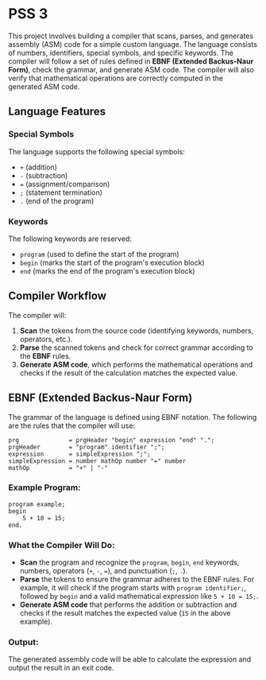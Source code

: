 # PSS 3

This project involves building a compiler that scans, parses, and generates assembly (ASM) code for a simple custom language. The language consists of numbers, identifiers, special symbols, and specific keywords. The compiler will follow a set of rules defined in **EBNF (Extended Backus-Naur Form)**, check the grammar, and generate ASM code. The compiler will also verify that mathematical operations are correctly computed in the generated ASM code.

## Language Features

### Special Symbols
The language supports the following special symbols:
- `+` (addition)
- `-` (subtraction)
- `=` (assignment/comparison)
- `;` (statement termination)
- `.` (end of the program)

### Keywords
The following keywords are reserved:
- `program` (used to define the start of the program)
- `begin` (marks the start of the program's execution block)
- `end` (marks the end of the program's execution block)

## Compiler Workflow
The compiler will:
1. **Scan** the tokens from the source code (identifying keywords, numbers, operators, etc.).
2. **Parse** the scanned tokens and check for correct grammar according to the **EBNF** rules.
3. **Generate ASM code**, which performs the mathematical operations and checks if the result of the calculation matches the expected value.

## EBNF (Extended Backus-Naur Form)

The grammar of the language is defined using EBNF notation. The following are the rules that the compiler will use:

```
prg              = prgHeader "begin" expression "end" ".";
prgHeader        = "program" identifier ";";
expression       = simpleExpression ";";
simpleExpression = number mathOp number "=" number
mathOp           = "+" | "-"
```

### Example Program:

```plaintext
program example;
begin
    5 + 10 = 15;
end.
```

### What the Compiler Will Do:
- **Scan** the program and recognize the `program`, `begin`, `end` keywords, numbers, operators (`+`, `-`, `=`), and punctuation (`;`, `.`).
- **Parse** the tokens to ensure the grammar adheres to the EBNF rules. For example, it will check if the program starts with `program identifier;`, followed by `begin` and a valid mathematical expression like `5 + 10 = 15;`.
- **Generate ASM code** that performs the addition or subtraction and checks if the result matches the expected value (`15` in the above example).

### Output:
The generated assembly code will be able to calculate the expression and output the result in an exit code.
